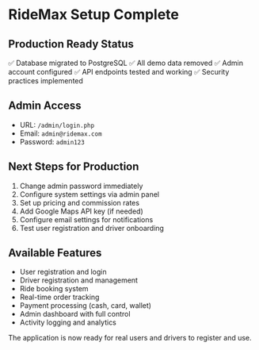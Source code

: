 # RideMax Setup Complete

## Production Ready Status
✅ Database migrated to PostgreSQL
✅ All demo data removed
✅ Admin account configured
✅ API endpoints tested and working
✅ Security practices implemented

## Admin Access
- URL: `/admin/login.php`
- Email: `admin@ridemax.com`
- Password: `admin123`

## Next Steps for Production
1. Change admin password immediately
2. Configure system settings via admin panel
3. Set up pricing and commission rates
4. Add Google Maps API key (if needed)
5. Configure email settings for notifications
6. Test user registration and driver onboarding

## Available Features
- User registration and login
- Driver registration and management
- Ride booking system
- Real-time order tracking
- Payment processing (cash, card, wallet)
- Admin dashboard with full control
- Activity logging and analytics

The application is now ready for real users and drivers to register and use.